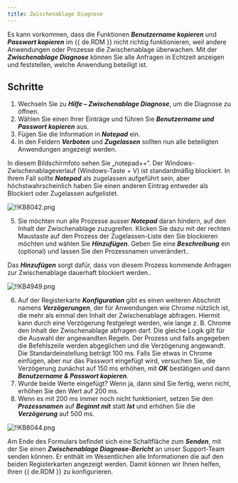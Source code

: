 ```yaml
---
title: Zwischenablage Diagnose
---
```

Es kann vorkommen, dass die Funktionen ***Benutzername kopieren*** und ***Passwort kopieren*** im {{ de.RDM }} nicht richtig funktionieren, weil andere Anwendungen oder Prozesse die Zwischenablage überwachen. Mit der ***Zwischenablage Diagnose*** können Sie alle Anfragen in Echtzeit anzeigen und feststellen, welche Anwendung beteiligt ist.

## Schritte

1. Wechseln Sie zu ***Hilfe – Zwischenablage Diagnose***, um die Diagnose zu öffnen.
1. Wählen Sie einen Ihrer Einträge und führen Sie ***Benutzername und Passwort kopieren*** aus.
1. Fügen Sie die Information in ***Notepad*** ein.
1. In den Feldern ***Verboten*** und ***Zugelassen*** sollten nun alle beteiligten Anwendungen angezeigt werden.  

In diesem Bildschirmfoto sehen Sie „notepad++“. Der Windows-Zwischenablageverlauf (Windows-Taste + V) ist standardmäßig blockiert. In Ihrem Fall sollte ***Notepad*** als zugelassen aufgeführt sein, aber höchstwahrscheinlich haben Sie einen anderen Eintrag entweder als Blockiert oder Zugelassen aufgelistet.

![!!KB8042.png](https://webdevolutions.azureedge.net/docs/de/kb/KB8042.png)  

5. Sie möchten nun alle Prozesse ausser ***Notepad*** daran hindern, auf den Inhalt der Zwischenablage zuzugreifen. Klicken Sie dazu mit der rechten Maustaste auf den Prozess der Zugelassen-Liste den Sie blockieren möchten und wählen Sie ***Hinzufügen***. Geben Sie eine ***Beschreibung*** ein (optional) und lassen Sie den Prozessnamen unverändert.. 

Das ***Hinzufügen*** sorgt dafür, dass von diesem Prozess kommende Anfragen zur Zwischenablage dauerhaft blockiert werden..  

![!!KB4949.png](https://webdevolutions.azureedge.net/docs/de/kb/KB4949.png)  

6. Auf der Registerkarte ***Konfiguration*** gibt es einen weiteren Abschnitt namens ***Verzögerungen***, der für Anwendungen wie Chrome nützlich ist, die mehr als einmal den Inhalt der Zwischenablage abfragen. Hiermit kann durch eine Verzögerung festgelegt werden, wie lange z. B. Chrome den Inhalt der Zwischenablage abfragen darf. Die gleiche Logik gilt für die Auswahl der angewandten Regeln. Der Prozess und falls angegeben die Befehlszeile werden abgeglichen und die Verzögerung angewandt. Die Standardeinstellung beträgt 100 ms. Falls Sie etwas in Chrome einfügen, aber nur das Passwort eingefügt wird, versuchen Sie, die Verzögerung zunächst auf 150 ms erhöhen, mit ***OK*** bestätigen und dann ***Benutzername & Passwort kopieren***.
7. Wurde beide Werte eingefügt? Wenn ja, dann sind Sie fertig, wenn nicht, erhöhen Sie den Wert auf 200 ms.
8. Wenn es mit 200 ms immer noch nicht funktioniert, setzen Sie den ***Prozessnamen*** auf ***Beginnt mit*** statt ***Ist*** und erhöhen Sie die ***Verzögerung*** auf 500 ms.  

![!!KB8044.png](https://webdevolutions.azureedge.net/docs/de/kb/KB8044.png)  

Am Ende des Formulars befindet sich eine Schaltfläche zum ***Senden***, mit der Sie einen ***Zwischenablage Diagnose-Bericht*** an unser Support-Team senden können. Er enthält im Wesentlichen alle Informationen die auf den beiden Registerkarten angezeigt werden. Damit können wir Ihnen helfen, Ihren {{ de.RDM }} zu konfigurieren.
